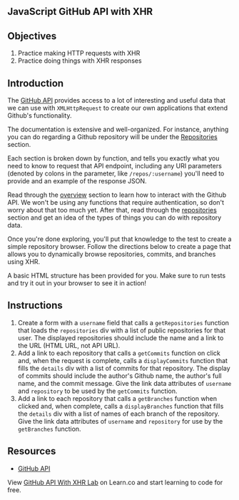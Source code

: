 ## JavaScript GitHub API with XHR

## Objectives

1.  Practice making HTTP requests with XHR
2.  Practice doing things with XHR responses

## Introduction

The [GitHub API][api] provides access to a
lot of interesting and useful data that we can use with `XMLHttpRequest`
to create our own applications that extend Github's functionality.

The documentation is extensive and well-organized. For instance,
anything you can do regarding a Github repository will be under the
[Repositories][repos] section.

Each section is broken down by function, and tells you exactly what you
need to know to request that API endpoint, including any URI parameters
(denoted by colons in the parameter, like `/repos/:username`) you'll
need to provide and an example of the response JSON.

Read through the [overview][v3] section to learn how to interact with the Github
API. We won't be using any functions that require authentication, so don't worry
about that too much yet. After that, read through the [repositories][repos]
section and get an idea of the types of things you can do with repository data.

Once you're done exploring, you'll put that knowledge to the test to
create a simple repository browser. Follow the directions below to
create a page that allows you to dynamically browse repositories,
commits, and branches using XHR.

A basic HTML structure has been provided for you. Make sure to run
tests and try it out in your browser to see it in action!

## Instructions

1.  Create a form with a `username` field that calls a `getRepositories`
    function that loads the `repositories` div with a list of public repositories
    for that user. The displayed repositories should include the name and a link to
    the URL (HTML URL, not API URL).
2.  Add a link to each repository that calls a `getCommits` function on click
    and, when the request is complete, calls a `displayCommits` function that fills
    the `details` div with a list of commits for that repository. The display of
    commits should include the author's Github name, the author's full name, and the
    commit message. Give the link data attributes of `username` and `repository` to
    be used by the `getCommits` function.
3.  Add a link to each repository that calls a `getBranches` function when
    clicked and, when complete, calls a `displayBranches` function that fills the
    `details` div with a list of names of each branch of the repository. Give the
    link data attributes of `username` and `repository` for use by the `getBranches`
    function.

## Resources

- [GitHub API][api]

[api]: https://developer.github.com/v3/
[v3]: https://developer.github.com/v3/
[repos]: https://developer.github.com/v3/repos/

<p class='util--hide'>View <a href='https://learn.co/lessons/javascript-git-hub-api-with-xhr-lab'>GitHub API With XHR Lab</a> on Learn.co and start learning to code for free.</p>
